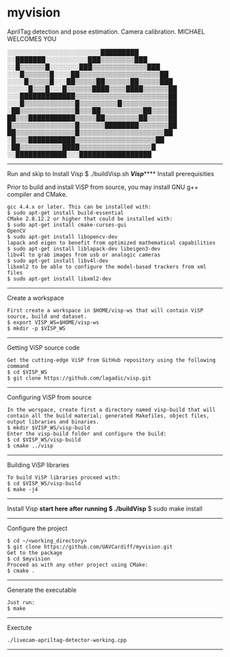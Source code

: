 # myvision
AprilTag detection and pose estimation. Camera calibration.
MICHAEL WELCOMES YOU

░░░░░░░░░░░░░░░░░░░░░░█████████
░░███████░░░░░░░░░░███▒▒▒▒▒▒▒▒███
░░█▒▒▒▒▒▒█░░░░░░░███▒▒▒▒▒▒▒▒▒▒▒▒▒███
░░░█▒▒▒▒▒▒█░░░░██▒▒▒▒▒▒▒▒▒▒▒▒▒▒▒▒▒▒▒██
░░░░█▒▒▒▒▒█░░░██▒▒▒▒▒██▒▒▒▒▒▒██▒▒▒▒▒███
░░░░░█▒▒▒█░░░█▒▒▒▒▒▒████▒▒▒▒████▒▒▒▒▒▒██
░░░█████████████▒▒▒▒▒▒▒▒▒▒▒▒▒▒▒▒▒▒▒▒▒▒██
░░░█▒▒▒▒▒▒▒▒▒▒▒▒█▒▒▒▒▒▒▒▒▒█▒▒▒▒▒▒▒▒▒▒▒██
░██▒▒▒▒▒▒▒▒▒▒▒▒▒█▒▒▒██▒▒▒▒▒▒▒▒▒▒██▒▒▒▒██
██▒▒▒███████████▒▒▒▒▒██▒▒▒▒▒▒▒▒██▒▒▒▒▒██
█▒▒▒▒▒▒▒▒▒▒▒▒▒▒▒█▒▒▒▒▒▒████████▒▒▒▒▒▒▒██
██▒▒▒▒▒▒▒▒▒▒▒▒▒▒█▒▒▒▒▒▒▒▒▒▒▒▒▒▒▒▒▒▒▒▒██
░█▒▒▒███████████▒▒▒▒▒▒▒▒▒▒▒▒▒▒▒▒▒▒▒██
░██▒▒▒▒▒▒▒▒▒▒████▒▒▒▒▒▒▒▒▒▒▒▒▒▒▒▒▒█
░░████████████░░░█████████████████
**************************************************************
Run and skip to Install Visp
    $ ./buildVisp.sh
***************************Visp*******************************
Install prerequisities

Prior to build and install ViSP from source, you may install GNU g++ compiler and CMake.

    gcc 4.4.x or later. This can be installed with:
    $ sudo apt-get install build-essential
    CMake 2.8.12.2 or higher that could be installed with:
    $ sudo apt-get install cmake-curses-gui
    OpenCV
    $ sudo apt-get install libopencv-dev
    lapack and eigen to benefit from optimized mathematical capabilities
    $ sudo apt-get install liblapack-dev libeigen3-dev
    libv4l to grab images from usb or analogic cameras
    $ sudo apt-get install libv4l-dev
    libxml2 to be able to configure the model-based trackers from xml files
    $ sudo apt-get install libxml2-dev
**************************************************************
Create a workspace

    First create a workspace in $HOME/visp-ws that will contain ViSP source, build and dataset.
    $ export VISP_WS=$HOME/visp-ws
    $ mkdir -p $VISP_WS
**************************************************************
Getting ViSP source code

    Get the cutting-edge ViSP from GitHub repository using the following command
    $ cd $VISP_WS
    $ git clone https://github.com/lagadic/visp.git
**************************************************************
Configuring ViSP from source

    In the worspace, create first a directory named visp-build that will contain all the build material; generated Makefiles, object files, output libraries and binaries.
    $ mkdir $VISP_WS/visp-build
    Enter the visp-build folder and configure the build:
    $ cd $VISP_WS/visp-build
    $ cmake ../visp
**************************************************************
Building ViSP libraries

    To build ViSP libraries proceed with:
    $ cd $VISP_WS/visp-build
    $ make -j4
**************************************************************
Install Visp **start here after running $ ./buildVisp**
    $ sudo make install
**************************************************************
Configure the project

    $ cd ~/<working_directory>
    $ git clone https://github.com/UAVCardiff/myvision.git
    Get to the package
    $ cd $myvision
    Proceed as with any other project using CMake:
    $ cmake .
**************************************************************
Generate the executable

    Just run:
    $ make
**************************************************************
Exectute

    ./livecam-apriltag-detector-working.cpp
**************************************************************
